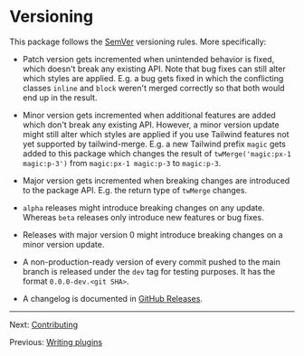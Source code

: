 # Versioning

This package follows the [SemVer](https://semver.org) versioning rules. More specifically:

-   Patch version gets incremented when unintended behavior is fixed, which doesn't break any existing API. Note that bug fixes can still alter which styles are applied. E.g. a bug gets fixed in which the conflicting classes `inline` and `block` weren't merged correctly so that both would end up in the result.

-   Minor version gets incremented when additional features are added which don't break any existing API. However, a minor version update might still alter which styles are applied if you use Tailwind features not yet supported by tailwind-merge. E.g. a new Tailwind prefix `magic` gets added to this package which changes the result of `twMerge('magic:px-1 magic:p-3')` from `magic:px-1 magic:p-3` to `magic:p-3`.

-   Major version gets incremented when breaking changes are introduced to the package API. E.g. the return type of `twMerge` changes.

-   `alpha` releases might introduce breaking changes on any update. Whereas `beta` releases only introduce new features or bug fixes.

-   Releases with major version 0 might introduce breaking changes on a minor version update.

-   A non-production-ready version of every commit pushed to the main branch is released under the `dev` tag for testing purposes. It has the format `0.0.0-dev.<git SHA>`.

-   A changelog is documented in [GitHub Releases](https://github.com/dcastil/tailwind-merge/releases).

---

Next: [Contributing](./contributing.md)

Previous: [Writing plugins](./writing-plugins.md)
